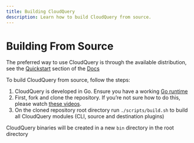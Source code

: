 ```yaml
---
title: Building CloudQuery
description: Learn how to build CloudQuery from source.
---
```


# Building From Source

The preferred way to use CloudQuery is through the available distribution, see the [Quickstart](/docs/quickstart) section of the [Docs](/docs)

To build CloudQuery from source, follow the steps:

1. CloudQuery is developed in Go. Ensure you have a working [Go runtime](https://go.dev/)
2. First, fork and clone the repository. If you’re not sure how to do this, please watch [these videos](https://egghead.io/courses/how-to-contribute-to-an-open-source-project-on-github).
3. On the cloned repository root directory run `./scripts/build.sh` to build all CloudQuery modules (CLI, source and destination plugins)

CloudQuery binaries will be created in a new `bin` directory in the root directory

